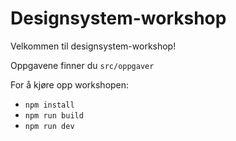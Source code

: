 # Designsystem-workshop

Velkommen til designsystem-workshop!

Oppgavene finner du `src/oppgaver`

For å kjøre opp workshopen:
* ``npm install``
* ``npm run build``
* ``npm run dev``